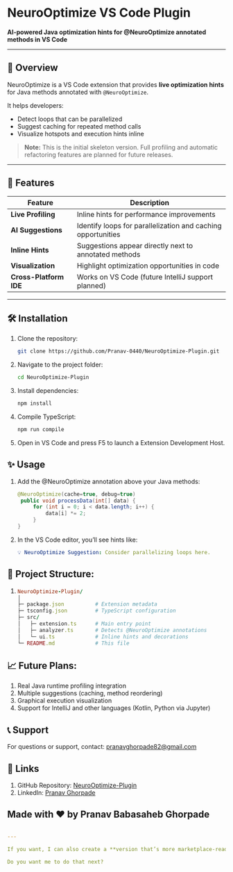 # NeuroOptimize VS Code Plugin

**AI-powered Java optimization hints for @NeuroOptimize annotated methods in VS Code**

---

## 🚀 Overview

NeuroOptimize is a VS Code extension that provides **live optimization hints** for Java methods annotated with `@NeuroOptimize`.  

It helps developers:

- Detect loops that can be parallelized
- Suggest caching for repeated method calls
- Visualize hotspots and execution hints inline

> **Note:** This is the initial skeleton version. Full profiling and automatic refactoring features are planned for future releases.

---

## 📂 Features

| Feature                 | Description |
|-------------------------|-------------|
| **Live Profiling**      | Inline hints for performance improvements |
| **AI Suggestions**      | Identify loops for parallelization and caching opportunities |
| **Inline Hints**        | Suggestions appear directly next to annotated methods |
| **Visualization**       | Highlight optimization opportunities in code |
| **Cross-Platform IDE**  | Works on VS Code (future IntelliJ support planned) |

---

## 🛠 Installation

1. Clone the repository:  
   ```bash
   git clone https://github.com/Pranav-0440/NeuroOptimize-Plugin.git
2. Navigate to the project folder:
   ```bash
   cd NeuroOptimize-Plugin
3. Install dependencies:
   ```bash
   npm install
4. Compile TypeScript:
   ```bash
   npm run compile
6. Open in VS Code and press F5 to launch a Extension Development Host.

## ✨ Usage

1. Add the @NeuroOptimize annotation above your Java methods:
   ```java
   @NeuroOptimize(cache=true, debug=true)
    public void processData(int[] data) {
        for (int i = 0; i < data.length; i++) {
            data[i] *= 2;
        }
   }
2. In the VS Code editor, you’ll see hints like:
    ```yaml
    💡 NeuroOptimize Suggestion: Consider parallelizing loops here.

## 📂 Project Structure:
1. 
   ```ruby
   NeuroOptimize-Plugin/
   │
   ├─ package.json          # Extension metadata
   ├─ tsconfig.json         # TypeScript configuration
   ├─ src/
   │   ├─ extension.ts      # Main entry point
   │   ├─ analyzer.ts       # Detects @NeuroOptimize annotations
   │   └─ ui.ts             # Inline hints and decorations
   └─ README.md             # This file

## 📈 Future Plans:
1. Real Java runtime profiling integration
2. Multiple suggestions (caching, method reordering)
3. Graphical execution visualization
4. Support for IntelliJ and other languages (Kotlin, Python via Jupyter)

## 📞 Support
For questions or support, contact: pranavghorpade82@gmail.com

## 🔗 Links
   1. GitHub Repository: [NeuroOptimize-Plugin](https://github.com/Pranav-0440/NeuroOptimize-Plugin)
   2. LinkedIn: [Pranav Ghorpade](https://www.linkedin.com/in/pranav-ghorpade-4a9913293/)

## Made with ❤️ by Pranav Babasaheb Ghorpade

```yaml

---

If you want, I can also create a **version that’s more marketplace-ready** with **badges, demo GIFs, and installation instructions**, so it looks professional for publishing on Visual Studio Marketplace.  

Do you want me to do that next?

